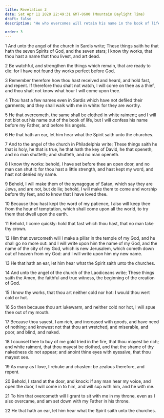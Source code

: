 ```yaml
---
title: Revelation 3
date: Sat Apr 11 2020 22:49:31 GMT-0600 (Mountain Daylight Time)
draft: false
description: "He who overcomes will retain his name in the book of life, reach godhood, and be with Jesus as He is with the Father."

order: 3
---
```

    
1 And unto the angel of the church in Sardis write; These things saith he that hath the seven Spirits of God, and the seven stars; I know thy works, that thou hast a name that thou livest, and art dead.

2 Be watchful, and strengthen the things which remain, that are ready to die: for I have not found thy works perfect before God.

3 Remember therefore how thou hast received and heard, and hold fast, and repent. If therefore thou shalt not watch, I will come on thee as a thief, and thou shalt not know what hour I will come upon thee.

4 Thou hast a few names even in Sardis which have not defiled their garments; and they shall walk with me in white: for they are worthy.

5 He that overcometh, the same shall be clothed in white raiment; and I will not blot out his name out of the book of life, but I will confess his name before my Father, and before his angels.

6 He that hath an ear, let him hear what the Spirit saith unto the churches.

7 And to the angel of the church in Philadelphia write; These things saith he that is holy, he that is true, he that hath the key of David, he that openeth, and no man shutteth; and shutteth, and no man openeth.

8 I know thy works: behold, I have set before thee an open door, and no man can shut it: for thou hast a little strength, and hast kept my word, and hast not denied my name.

9 Behold, I will make them of the synagogue of Satan, which say they are Jews, and are not, but do lie; behold, I will make them to come and worship before thy feet, and to know that I have loved thee.

10 Because thou hast kept the word of my patience, I also will keep thee from the hour of temptation, which shall come upon all the world, to try them that dwell upon the earth.

11 Behold, I come quickly: hold that fast which thou hast, that no man take thy crown.

12 Him that overcometh will I make a pillar in the temple of my God, and he shall go no more out: and I will write upon him the name of my God, and the name of the city of my God, which is new Jerusalem, which cometh down out of heaven from my God: and I will write upon him my new name.

13 He that hath an ear, let him hear what the Spirit saith unto the churches.

14 And unto the angel of the church of the Laodiceans write; These things saith the Amen, the faithful and true witness, the beginning of the creation of God.

15 I know thy works, that thou art neither cold nor hot: I would thou wert cold or hot.

16 So then because thou art lukewarm, and neither cold nor hot, I will spue thee out of my mouth.

17 Because thou sayest, I am rich, and increased with goods, and have need of nothing; and knowest not that thou art wretched, and miserable, and poor, and blind, and naked.

18 I counsel thee to buy of me gold tried in the fire, that thou mayest be rich; and white raiment, that thou mayest be clothed, and that the shame of thy nakedness do not appear; and anoint thine eyes with eyesalve, that thou mayest see.

19 As many as I love, I rebuke and chasten: be zealous therefore, and repent.

20 Behold, I stand at the door, and knock: if any man hear my voice, and open the door, I will come in to him, and will sup with him, and he with me.

21 To him that overcometh will I grant to sit with me in my throne, even as I also overcame, and am set down with my Father in his throne.

22 He that hath an ear, let him hear what the Spirit saith unto the churches.
